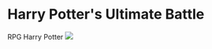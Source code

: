 # Harry Potter's Ultimate Battle
RPG Harry Potter
<img src="Harry-Potter-Ultimate-Battle/assets/images/ss_hp_rpg.png">

